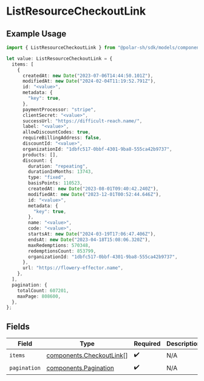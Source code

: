# ListResourceCheckoutLink

## Example Usage

```typescript
import { ListResourceCheckoutLink } from "@polar-sh/sdk/models/components/listresourcecheckoutlink.js";

let value: ListResourceCheckoutLink = {
  items: [
    {
      createdAt: new Date("2023-07-06T14:44:50.101Z"),
      modifiedAt: new Date("2024-02-04T11:19:52.791Z"),
      id: "<value>",
      metadata: {
        "key": true,
      },
      paymentProcessor: "stripe",
      clientSecret: "<value>",
      successUrl: "https://difficult-reach.name/",
      label: "<value>",
      allowDiscountCodes: true,
      requireBillingAddress: false,
      discountId: "<value>",
      organizationId: "1dbfc517-0bbf-4301-9ba8-555ca42b9737",
      products: [],
      discount: {
        duration: "repeating",
        durationInMonths: 13743,
        type: "fixed",
        basisPoints: 110523,
        createdAt: new Date("2023-08-01T09:40:42.240Z"),
        modifiedAt: new Date("2023-12-01T00:52:44.646Z"),
        id: "<value>",
        metadata: {
          "key": true,
        },
        name: "<value>",
        code: "<value>",
        startsAt: new Date("2024-03-19T17:06:47.406Z"),
        endsAt: new Date("2023-04-18T15:08:06.320Z"),
        maxRedemptions: 570348,
        redemptionsCount: 853799,
        organizationId: "1dbfc517-0bbf-4301-9ba8-555ca42b9737",
      },
      url: "https://flowery-effector.name",
    },
  ],
  pagination: {
    totalCount: 607201,
    maxPage: 808600,
  },
};
```

## Fields

| Field                                                                | Type                                                                 | Required                                                             | Description                                                          |
| -------------------------------------------------------------------- | -------------------------------------------------------------------- | -------------------------------------------------------------------- | -------------------------------------------------------------------- |
| `items`                                                              | [components.CheckoutLink](../../models/components/checkoutlink.md)[] | :heavy_check_mark:                                                   | N/A                                                                  |
| `pagination`                                                         | [components.Pagination](../../models/components/pagination.md)       | :heavy_check_mark:                                                   | N/A                                                                  |